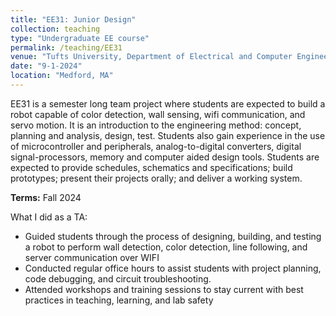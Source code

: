 ```yaml
---
title: "EE31: Junior Design"
collection: teaching
type: "Undergraduate EE course"
permalink: /teaching/EE31
venue: "Tufts University, Department of Electrical and Computer Engineering"
date: "9-1-2024"
location: "Medford, MA"
---
```



EE31 is a semester long team project where students are expected to build a robot capable of color detection, wall sensing, wifi communication, and servo motion. It is an introduction to the engineering method: concept, planning and analysis, design, test. Students also gain experience in the use of microcontroller and peripherals, analog-to-digital converters, digital signal-processors, memory and computer aided design tools. Students are expected to provide schedules, schematics and specifications; build prototypes; present their projects orally; and deliver a working system.

**Terms:** Fall 2024

What I did as a TA:

* Guided students through the process of designing, building, and testing a robot to perform wall 
detection, color detection, line following, and server communication over WIFI 
* Conducted regular office hours to assist students with project planning, code debugging, and 
circuit troubleshooting. 
* Attended workshops and training sessions to stay current with best practices in teaching, 
learning, and lab safety